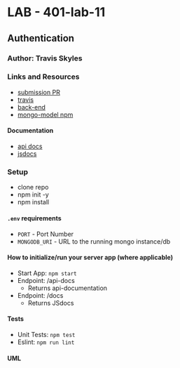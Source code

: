 # LAB - 401-lab-11

## Authentication

### Author: Travis Skyles

### Links and Resources
* [submission PR]()
* [travis]()
* [back-end]()
* [mongo-model npm](https://www.npmjs.com/package/@tskyles/mongo-model)

#### Documentation
* [api docs]()
* [jsdocs]()

### Setup
* clone repo
* npm init -y
* npm install

#### `.env` requirements
* `PORT` - Port Number
* `MONGODB_URI` - URL to the running mongo instance/db

#### How to initialize/run your server app (where applicable)
* Start App: `npm start`
* Endpoint: /api-docs
  * Returns api-documentation
* Endpoint: /docs
  * Returns JSdocs

  
#### Tests
* Unit Tests: `npm test`
* Eslint: `npm run lint`

#### UML
![]()